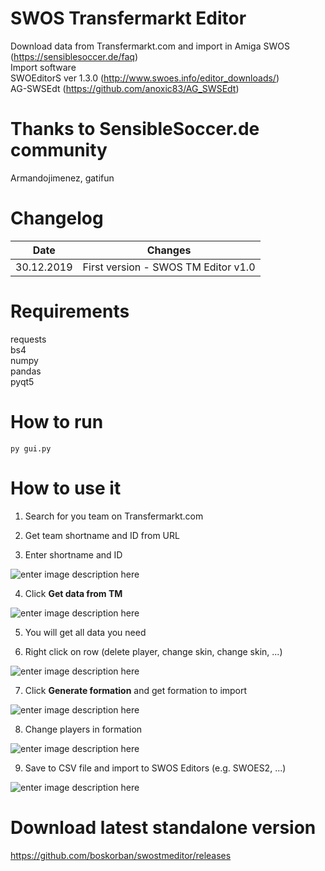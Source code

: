 
# SWOS Transfermarkt Editor

Download data from Transfermarkt.com and import in Amiga SWOS (https://sensiblesoccer.de/faq)<br/>
Import software<br/>
SWOEditorS ver 1.3.0 (http://www.swoes.info/editor_downloads/)<br/>
AG-SWSEdt (https://github.com/anoxic83/AG_SWSEdt)

# Thanks to SensibleSoccer.de community 
Armandojimenez, gatifun

# Changelog
| Date | Changes |
|--|--|
| 30.12.2019 | First version - SWOS TM Editor v1.0 |


# Requirements
requests<br/>
bs4<br/>
numpy<br/>
pandas<br/>
pyqt5


# How to run
    py gui.py

# How to use it
1. Search for you team on Transfermarkt.com 

2.  Get team shortname and ID from URL

3. Enter shortname and ID

![enter image description here](https://i.ibb.co/pPBRywk/python-QPXv-Ly-I5-W6.png)

4. Click **Get data from TM**

![enter image description here](https://i.ibb.co/FH1708G/python-Zt-JNGd-Dwfr.png)

5. You will get all data you need

6. Right click on row (delete player, change skin, change skin, ...)

![enter image description here](https://i.ibb.co/Xzn1rjH/python-0oy-Gpc26-Bo.png)

7. Click **Generate formation** and get formation to import

![enter image description here](https://i.ibb.co/tZ5sfYW/python-GNY9h-Hwxa-I.png)

8. Change players in formation

![enter image description here](https://i.ibb.co/F0dBnmB/python-Qkp2-L7hbmq.png)

9. Save to CSV file and import to SWOS Editors (e.g. SWOES2, ...)

![enter image description here](https://i.ibb.co/02Zg3px/python-07a9vbrvp-M.png) 

# Download latest standalone version
https://github.com/boskorban/swostmeditor/releases

